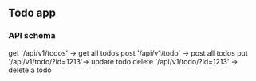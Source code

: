 ## Todo app

### API schema
get '/api/v1/todos' -> get all todos
post '/api/v1/todo' -> post all todos
put '/api/v1/todo/?id=1213'-> update todo
delete '/api/v1/todo/?id=1213' -> delete a todo

